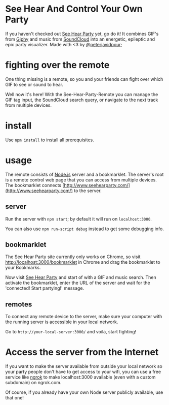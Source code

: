 # See Hear And Control Your Own Party

If you haven't checked out [See Hear Party](http://www.seehearparty.com/) yet,
go do it! It combines GIF's from [Giphy](http://giphy.com) and music from 
[SoundCloud](http://soundcloud.com) into an energetic, epileptic and epic
party visualizer. Made with <3 by [@peterjavidpour](twitter.com/peterjavidpour);

# fighting over the remote
One thing missing is a remote, so you and your friends can fight over which GIF
to see or sound to hear. 

Well now it's here! With the See-Hear-Party-Remote you can manage the GIF tag input, 
the SoundCloud search query, or navigate to the next track from multiple devices.  

# install
Use `npm install` to install all prerequisites.

# usage
The remote consists of [Node.js](http://nodejs.org/) server and a bookmarklet. 
The server's root is a remote control web page that you can access from multiple devices.
The bookmarklet connects [http://www.seehearparty.com/](http://www.seehearparty.com/)
to the server.

## server
Run the server with `npm start`; by default it will run on `localhost:3000`.

You can also use `npm run-script debug` instead to get some debugging info.

## bookmarklet
The See Hear Party site currently only works on Chrome, so visit 
[http://localhost:3000/bookmarklet](http://localhost:3000/bookmarklet) in Chrome and drag
the bookmarklet to your Bookmarks.

Now visit [See Hear Party](http://www.seehearparty.com/) and start of with a GIF
and music search. Then activate the bookmarklet, enter the URL of the server
and wait for the 'connected! Start partying!' message.

## remotes
To connect any remote device to the server, make sure your computer with the
running server is accessible in your local network.
 
Go to `http://your-local-server:3000/` and voila, start fighting! 


# Access the server from the Internet

If you want to make the server available from outside your local network so
your party people don't have to get access to your wifi, you can use a free
service like [ngrok](https://ngrok.com/) to make localhost:3000 available
(even with a custom subdomain) on ngrok.com.

Of course, if you already have your own Node server publicly available, 
use that one!
